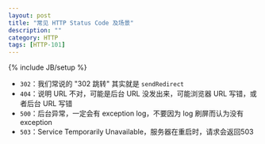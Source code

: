 ```yaml
---
layout: post
title: "常见 HTTP Status Code 及场景"
description: ""
category: HTTP
tags: [HTTP-101]
---
```

{% include JB/setup %}

- `302`：我们常说的 "302 跳转" 其实就是 `sendRedirect`
- `404`：说明 URL 不对，可能是后台 URL 没发出来，可能浏览器 URL 写错，或者后台 URL 写错
- `500`：后台异常，一定会有 exception log，不要因为 log 刷屏而认为没有 exception
- `503`：Service Temporarily Unavailable，服务器在重启时，请求会返回503